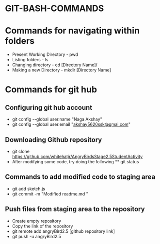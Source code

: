 # GIT-BASH-COMMANDS

# Commands for navigating within folders
* Present Working Directory - pwd
* Listing folders - ls
* Changing directory - cd [Directory Name]/
* Making a new Directory - mkdir [Directory Name]

# Commands for git hub
## Configuring git hub account
* git config --global user.name "Naga Akshay"
* git config --global user.email "akshay5620ssk@gmai.com"

## Downloading Github repository
* git clone https://github.com/whitehatjr/AngryBirdsStage2.5StudentActivity
* After modifying some code, try doing the following
 ** git status

## Commands to add modified code to staging area
* git add sketch.js
* git commit -m "Modified readme.md "

## Push files from staging area to the repository
* Create empty repository 
* Copy the link of the repository
* git remote add angryBird2.5 [github repository link]
* git push -u angryBird2.5
